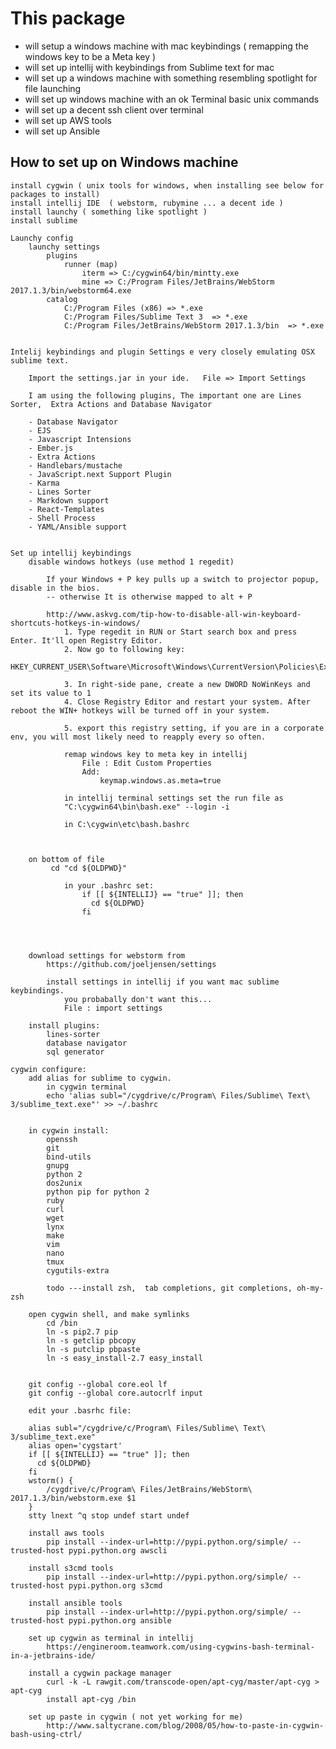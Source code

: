 # This package 
- will setup a windows machine with mac keybindings ( remapping the windows key to be a Meta key )
- will set up intellij with keybindings from Sublime text for mac
- will set up a windows machine with something resembling spotlight for file launching
- will set up windows machine with an ok Terminal basic unix commands
- will set up a decent ssh client over terminal
- will set up AWS tools 
- will set up Ansible

## How to set up on Windows machine

	install cygwin ( unix tools for windows, when installing see below for packages to install)
	install intellij IDE  ( webstorm, rubymine ... a decent ide )
	install launchy ( something like spotlight )
	install sublime 

	Launchy config
		launchy settings
			plugins
				runner (map)
					iterm => C:/cygwin64/bin/mintty.exe
					mine => C:/Program Files/JetBrains/WebStorm 2017.1.3/bin/webstorm64.exe
			catalog
				C:/Program Files (x86) => *.exe
				C:/Program Files/Sublime Text 3  => *.exe
				C:/Program Files/JetBrains/WebStorm 2017.1.3/bin  => *.exe


	Intelij keybindings and plugin Settings e very closely emulating OSX sublime text. 

		Import the settings.jar in your ide.   File => Import Settings

		I am using the following plugins, The important one are Lines Sorter,  Extra Actions and Database Navigator

		- Database Navigator
		- EJS
		- Javascript Intensions
		- Ember.js
		- Extra Actions
		- Handlebars/mustache
		- JavaScript.next Support Plugin
		- Karma
		- Lines Sorter
		- Markdown support
		- React-Templates
		- Shell Process
		- YAML/Ansible support


	Set up intellij keybindings
		disable windows hotkeys	(use method 1 regedit)
		    
		    If your Windows + P key pulls up a switch to projector popup, disable in the bios.
		    -- otherwise It is otherwise mapped to alt + P 
		    
			http://www.askvg.com/tip-how-to-disable-all-win-keyboard-shortcuts-hotkeys-in-windows/
				1. Type regedit in RUN or Start search box and press Enter. It'll open Registry Editor.
				2. Now go to following key:
				HKEY_CURRENT_USER\Software\Microsoft\Windows\CurrentVersion\Policies\Explorer

				3. In right-side pane, create a new DWORD NoWinKeys and set its value to 1
				4. Close Registry Editor and restart your system. After reboot the WIN+ hotkeys will be turned off in your system.
				
				5. export this registry setting, if you are in a corporate env, you will most likely need to reapply every so often.
				
				remap windows key to meta key in intellij
					File : Edit Custom Properties
					Add:
						keymap.windows.as.meta=true

                in intellij terminal settings set the run file as
                "C:\cygwin64\bin\bash.exe" --login -i
                
                in C:\cygwin\etc\bash.bashrc

         
         
        on bottom of file
             cd "cd ${OLDPWD}"
               
                in your .bashrc set:
                    if [[ ${INTELLIJ} == "true" ]]; then
                      cd ${OLDPWD}
                    fi




		download settings for webstorm from
			https://github.com/joeljensen/settings
			
			install settings in intellij if you want mac sublime keybindings.
			    you probabally don't want this...
				File : import settings

		install plugins:
			lines-sorter
			database navigator
			sql generator

	cygwin configure:
		add alias for sublime to cygwin.
			in cygwin terminal
			echo 'alias subl="/cygdrive/c/Program\ Files/Sublime\ Text\ 3/sublime_text.exe"' >> ~/.bashrc


		in cygwin install:
			openssh
			git
			bind-utils
			gnupg
			python 2
			dos2unix
			python pip for python 2
			ruby
			curl
			wget
			lynx
			make
			vim
			nano
			tmux
			cygutils-extra

			todo ---install zsh,  tab completions, git completions, oh-my-zsh

		open cygwin shell, and make symlinks
			cd /bin
			ln -s pip2.7 pip
			ln -s getclip pbcopy
			ln -s putclip pbpaste
			ln -s easy_install-2.7 easy_install
			

        git config --global core.eol lf
        git config --global core.autocrlf input
        
        edit your .basrhc file:
        
        alias subl="/cygdrive/c/Program\ Files/Sublime\ Text\ 3/sublime_text.exe"
        alias open='cygstart'
        if [[ ${INTELLIJ} == "true" ]]; then
          cd ${OLDPWD}
        fi      
        wstorm() {
            /cygdrive/c/Program\ Files/JetBrains/WebStorm\ 2017.1.3/bin/webstorm.exe $1
        }
        stty lnext ^q stop undef start undef
         
		install aws tools
			pip install --index-url=http://pypi.python.org/simple/ --trusted-host pypi.python.org awscli

		install s3cmd tools
			pip install --index-url=http://pypi.python.org/simple/ --trusted-host pypi.python.org s3cmd

		install ansible tools
			pip install --index-url=http://pypi.python.org/simple/ --trusted-host pypi.python.org ansible

		set up cygwin as terminal in intellij
			https://engineroom.teamwork.com/using-cygwins-bash-terminal-in-a-jetbrains-ide/

		install a cygwin package manager
		    curl -k -L rawgit.com/transcode-open/apt-cyg/master/apt-cyg > apt-cyg
            install apt-cyg /bin

		set up paste in cygwin ( not yet working for me)
			http://www.saltycrane.com/blog/2008/05/how-to-paste-in-cygwin-bash-using-ctrl/
